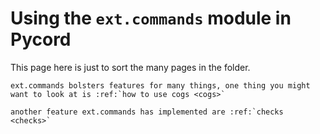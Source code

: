 # Using the ``ext.commands`` module in Pycord

This page here is just to sort the many pages in the folder.

```{eval-rst}
ext.commands bolsters features for many things, one thing you might want to look at is :ref:`how to use cogs <cogs>`

another feature ext.commands has implemented are :ref:`checks <checks>`
```